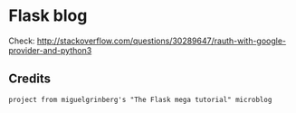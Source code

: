 # Flask blog

Check: http://stackoverflow.com/questions/30289647/rauth-with-google-provider-and-python3

## Credits ##
	project from miguelgrinberg's "The Flask mega tutorial" microblog
